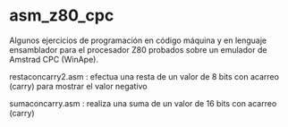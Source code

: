 # asm_z80_cpc

Algunos ejercicios de programación en código máquina y en lenguaje ensamblador para el procesador Z80 probados sobre un emulador de Amstrad CPC (WinApe).



restaconcarry2.asm : efectua una resta de un valor de 8 bits con acarreo (carry) para mostrar el valor negativo

sumaconcarry.asm   : realiza una suma de un valor de 16 bits con acarreo (carry)


